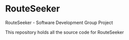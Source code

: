 # RouteSeeker
RouteSeeker - Software Development Group Project

This repository holds all the source code for RouteSeeker
